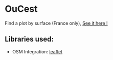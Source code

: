 # OuCest

Find a plot by surface (France only), [See it here !](https://floosh.github.io/OuCest/)

## Libraries used:
* OSM Integration: [leaflet](http://leafletjs.com/)
